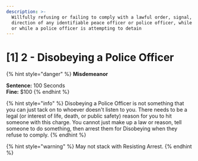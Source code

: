 ```yaml
---
description: >-
  Willfully refusing or failing to comply with a lawful order, signal, or
  direction of any identifiable peace officer or police officer, while detained,
  or while a police officer is attempting to detain
---
```


# \[1] 2 - Disobeying a Police Officer



{% hint style="danger" %}
**Misdemeanor**

**Sentence:** 100 Seconds \
**Fine:** $100
{% endhint %}

{% hint style="info" %}
Disobeying a Police Officer is not something that you can just tack on to whoever doesn't listen to you. There needs to be a legal (or interest of life, death, or public safety) reason for you to hit someone with this charge. You cannot just make up a law or reason, tell someone to do something, then arrest them for Disobeying when they refuse to comply.
{% endhint %}

{% hint style="warning" %}
May not stack with Resisting Arrest.
{% endhint %}
